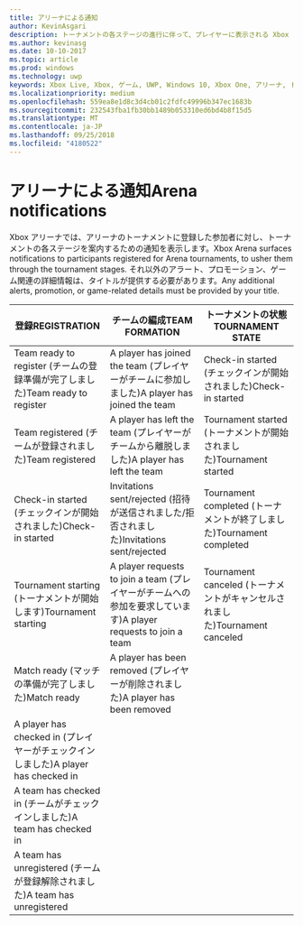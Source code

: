 ```yaml
---
title: アリーナによる通知
author: KevinAsgari
description: トーナメントの各ステージの進行に伴って、プレイヤーに表示される Xbox アリーナの通知について説明します。
ms.author: kevinasg
ms.date: 10-10-2017
ms.topic: article
ms.prod: windows
ms.technology: uwp
keywords: Xbox Live, Xbox, ゲーム, UWP, Windows 10, Xbox One, アリーナ, トーナメント, UX
ms.localizationpriority: medium
ms.openlocfilehash: 559ea8e1d8c3d4cb01c2fdfc49996b347ec1683b
ms.sourcegitcommit: 232543fba1fb30bb1489b053310ed6bd4b8f15d5
ms.translationtype: MT
ms.contentlocale: ja-JP
ms.lasthandoff: 09/25/2018
ms.locfileid: "4180522"
---
```

# <a name="arena-notifications"></a><span data-ttu-id="04df8-104">アリーナによる通知</span><span class="sxs-lookup"><span data-stu-id="04df8-104">Arena notifications</span></span>

<span data-ttu-id="04df8-105">Xbox アリーナでは、アリーナのトーナメントに登録した参加者に対し、トーナメントの各ステージを案内するための通知を表示します。</span><span class="sxs-lookup"><span data-stu-id="04df8-105">Xbox Arena surfaces notifications to participants registered for Arena tournaments, to usher them through the tournament stages.</span></span> <span data-ttu-id="04df8-106">それ以外のアラート、プロモーション、ゲーム関連の詳細情報は、タイトルが提供する必要があります。</span><span class="sxs-lookup"><span data-stu-id="04df8-106">Any additional alerts, promotion, or game-related details must be provided by your title.</span></span>

<span data-ttu-id="04df8-107">登録</span><span class="sxs-lookup"><span data-stu-id="04df8-107">REGISTRATION</span></span> | <span data-ttu-id="04df8-108">チームの編成</span><span class="sxs-lookup"><span data-stu-id="04df8-108">TEAM FORMATION</span></span> | <span data-ttu-id="04df8-109">トーナメントの状態</span><span class="sxs-lookup"><span data-stu-id="04df8-109">TOURNAMENT STATE</span></span>
--- | --- | ---
<span data-ttu-id="04df8-110">Team ready to register (チームの登録準備が完了しました)</span><span class="sxs-lookup"><span data-stu-id="04df8-110">Team ready to register</span></span> | <span data-ttu-id="04df8-111">A player has joined the team (プレイヤーがチームに参加しました)</span><span class="sxs-lookup"><span data-stu-id="04df8-111">A player has joined the team</span></span> | <span data-ttu-id="04df8-112">Check-in started (チェックインが開始されました)</span><span class="sxs-lookup"><span data-stu-id="04df8-112">Check-in started</span></span>
<span data-ttu-id="04df8-113">Team registered (チームが登録されました)</span><span class="sxs-lookup"><span data-stu-id="04df8-113">Team registered</span></span> | <span data-ttu-id="04df8-114">A player has left the team (プレイヤーがチームから離脱しました)</span><span class="sxs-lookup"><span data-stu-id="04df8-114">A player has left the team</span></span> | <span data-ttu-id="04df8-115">Tournament started (トーナメントが開始されました)</span><span class="sxs-lookup"><span data-stu-id="04df8-115">Tournament started</span></span>
<span data-ttu-id="04df8-116">Check-in started (チェックインが開始されました)</span><span class="sxs-lookup"><span data-stu-id="04df8-116">Check-in started</span></span> | <span data-ttu-id="04df8-117">Invitations sent/rejected (招待が送信されました/拒否されました)</span><span class="sxs-lookup"><span data-stu-id="04df8-117">Invitations sent/rejected</span></span> | <span data-ttu-id="04df8-118">Tournament completed (トーナメントが終了しました)</span><span class="sxs-lookup"><span data-stu-id="04df8-118">Tournament completed</span></span>
<span data-ttu-id="04df8-119">Tournament starting (トーナメントが開始します)</span><span class="sxs-lookup"><span data-stu-id="04df8-119">Tournament starting</span></span> | <span data-ttu-id="04df8-120">A player requests to join a team (プレイヤーがチームへの参加を要求しています)</span><span class="sxs-lookup"><span data-stu-id="04df8-120">A player requests to join a team</span></span> | <span data-ttu-id="04df8-121">Tournament canceled (トーナメントがキャンセルされました)</span><span class="sxs-lookup"><span data-stu-id="04df8-121">Tournament canceled</span></span>
<span data-ttu-id="04df8-122">Match ready (マッチの準備が完了しました)</span><span class="sxs-lookup"><span data-stu-id="04df8-122">Match ready</span></span> | <span data-ttu-id="04df8-123">A player has been removed (プレイヤーが削除されました)</span><span class="sxs-lookup"><span data-stu-id="04df8-123">A player has been removed</span></span> |
<span data-ttu-id="04df8-124">A player has checked in (プレイヤーがチェックインしました)</span><span class="sxs-lookup"><span data-stu-id="04df8-124">A player has checked in</span></span> | |
<span data-ttu-id="04df8-125">A team has checked in (チームがチェックインしました)</span><span class="sxs-lookup"><span data-stu-id="04df8-125">A team has checked in</span></span> | |
<span data-ttu-id="04df8-126">A team has unregistered (チームが登録解除されました)</span><span class="sxs-lookup"><span data-stu-id="04df8-126">A team has unregistered</span></span> | |
